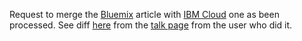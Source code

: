 Request to merge the [Bluemix](https://en.wikipedia.org/w/index.php?title=Bluemix&redirect=no) article with
[IBM Cloud](https://en.wikipedia.org/wiki/IBM_Cloud) one as been processed. See
diff [here](https://en.wikipedia.org/w/index.php?title=IBM_Cloud&type=revision&diff=1055772449&oldid=1045607817)
from the [talk page](https://en.wikipedia.org/wiki/User_talk:No_coffee,_please.#Merger_IBM_Cloud_and_Bluemix) from the user who did it.
